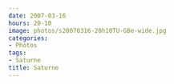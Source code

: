 ```yaml
---
date: 2007-03-16
hours: 20-10
image: photos/s20070316-20h10TU-GBe-wide.jpg
categories: 
- Photos 
tags: 
- Saturne 
title: Saturne
---
```

